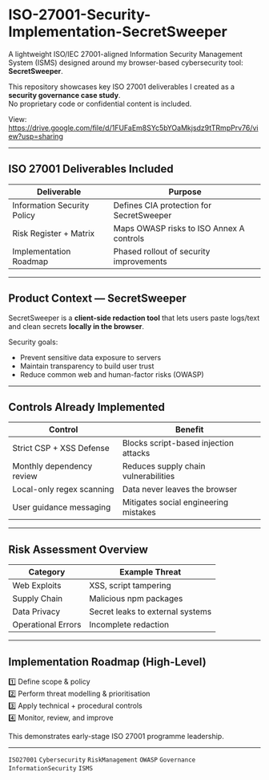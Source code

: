 # ISO-27001-Security-Implementation-SecretSweeper  
A lightweight ISO/IEC 27001-aligned Information Security Management System (ISMS) designed around my browser-based cybersecurity tool: **SecretSweeper**.

This repository showcases key ISO 27001 deliverables I created as a **security governance case study**.  
No proprietary code or confidential content is included.

View: https://drive.google.com/file/d/1FUFaEm8SYc5bYOaMkjsdz9tTRmpPrv76/view?usp=sharing

---

## ISO 27001 Deliverables Included

| Deliverable | Purpose |
|------------|---------|
| Information Security Policy | Defines CIA protection for SecretSweeper |
| Risk Register + Matrix | Maps OWASP risks to ISO Annex A controls |
| Implementation Roadmap | Phased rollout of security improvements |

---

## Product Context — SecretSweeper

SecretSweeper is a **client-side redaction tool** that lets users paste logs/text and clean secrets **locally in the browser**.

Security goals:

- Prevent sensitive data exposure to servers
- Maintain transparency to build user trust
- Reduce common web and human-factor risks (OWASP)

---

## Controls Already Implemented

| Control | Benefit |
|--------|---------|
| Strict CSP + XSS Defense | Blocks script-based injection attacks |
| Monthly dependency review | Reduces supply chain vulnerabilities |
| Local-only regex scanning | Data never leaves the browser |
| User guidance messaging | Mitigates social engineering mistakes |

---

## Risk Assessment Overview

| Category | Example Threat 
|---------|----------------
| Web Exploits | XSS, script tampering 
| Supply Chain | Malicious npm packages 
| Data Privacy | Secret leaks to external systems 
| Operational Errors | Incomplete redaction

---

## Implementation Roadmap (High-Level)

1️⃣ Define scope & policy  
2️⃣ Perform threat modelling & prioritisation  
3️⃣ Apply technical + procedural controls  
4️⃣ Monitor, review, and improve  

This demonstrates early-stage ISO 27001 programme leadership.

---

`ISO27001` `Cybersecurity` `RiskManagement` `OWASP` `Governance` `InformationSecurity` `ISMS`


